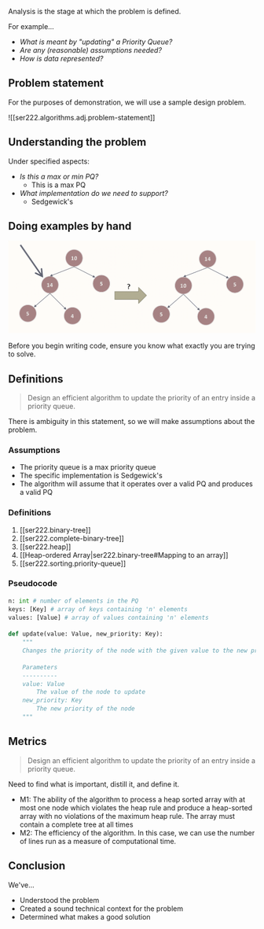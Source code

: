 
Analysis is the stage at which the problem is defined.

For example...

- *What is meant by "updating" a Priority Queue?*
- *Are any (reasonable) assumptions needed?*
- *How is data represented?*

## Problem statement

For the purposes of demonstration, we will use a sample design problem.

![[ser222.algorithms.adj.problem-statement]]

## Understanding the problem

Under specified aspects:

- *Is this a max or min PQ?*
    - This is a max PQ
- *What implementation do we need to support?*
    - Sedgewick's

## Doing examples by hand

![](/assets/images/2022-03-16-11-05-43.png)

Before you begin writing code, ensure you know what exactly you are trying to solve.

## Definitions

> Design an efficient algorithm to update the priority of an entry inside a priority queue.

There is ambiguity in this statement, so we will make assumptions about the problem.

### Assumptions

- The priority queue is a max priority queue
- The specific implementation is Sedgewick's
- The algorithm will assume that it operates over a valid PQ and produces a valid PQ

### Definitions

1. [[ser222.binary-tree]]
2. [[ser222.complete-binary-tree]]
3. [[ser222.heap]]
4. [[Heap-ordered Array|ser222.binary-tree#Mapping to an array]]
5. [[ser222.sorting.priority-queue]]

### Pseudocode

```python
n: int # number of elements in the PQ
keys: [Key] # array of keys containing 'n' elements
values: [Value] # array of values containing 'n' elements

def update(value: Value, new_priority: Key):
    """
    Changes the priority of the node with the given value to the new priority.
    
    Parameters
    ----------
    value: Value
        The value of the node to update
    new_priority: Key
        The new priority of the node
    """
```

## Metrics

> Design an efficient algorithm to update the priority of an entry inside a priority queue.

Need to find what is important, distill it, and define it.

- M1: The ability of the algorithm to process a heap sorted array with at most one node which violates the heap rule and produce a heap-sorted array with no violations of the maximum heap rule. The array must contain a complete tree at all times
- M2: The efficiency of the algorithm. In this case, we can use the number of lines run as a measure of computational time.

## Conclusion

We've...

- Understood the problem
- Created a sound technical context for the problem
- Determined what makes a good solution